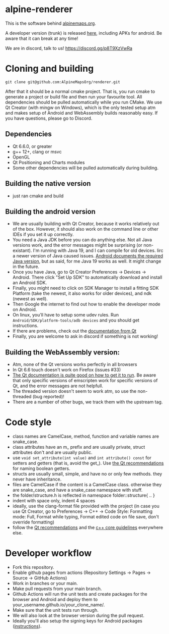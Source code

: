 # alpine-renderer
This is the software behind [alpinemaps.org](https://alpinemaps.org).

A developer version (trunk) is released [here](https://alpinemapsorg.github.io/renderer/), including APKs for android. Be aware that it can break at any time!

We are in discord, talk to us!
https://discord.gg/p8T9XzVwRa

# Cloning and building
`git clone git@github.com:AlpineMapsOrg/renderer.git`

After that it should be a normal cmake project. That is, you run cmake to generate a project or build file and then run your favourite tool. All dependencies should be pulled automatically while you run CMake. 
We use Qt Creator (with mingw on Windows), which is the only tested setup atm and makes setup of Android and WebAssembly builds reasonably easy. If you have questions, please go to Discord.

## Dependencies
* Qt 6.6.0, or greater
* g++ 12+, clang or msvc
* OpenGL
* Qt Positioning and Charts modules
* Some other dependencies will be pulled automatically during building.

## Building the native version
* just ran cmake and build

## Building the android version
* We are usually building with Qt Creator, because it works relatively out of the box. However, it should also work on the command line or other IDEs if you set it up correctly.
* You need a Java JDK before you can do anything else. Not all Java versions work, and the error messages might be surprising (or non-existant). I'm running with Java 19, and I can compile for old devices. Iirc a newer version of Java caused issues. [Android documents the required Java version](https://developer.android.com/build/jdks), but as said, for me Java 19 works as well. It might change in the future.
* Once you have Java, go to Qt Creator Preferences -> Devices -> Android. There click "Set Up SDK" to automatically download and install an Android SDK.
* Finally, you might need to click on SDK Manager to install a fitting SDK Platform (take the newest, it also works for older devices), and ndk (newest as well).
* Then Google the internet to find out how to enable the developer mode on Android.
* On linux, you'll have to setup some udev rules. Run `Android/SDK/platform-tools/adb devices` and you should get instructions.
* If there are problems, check out the [documentation from Qt](https://doc.qt.io/qt-6/android-getting-started.html) 
* Finally, you are welcome to ask in discord if something is not working! 

## Building the WebAssembly version:
* Atm, none of the Qt versions works perfectly in all browsers
* In Qt 6.6 touch doesn't work on Firefox (issues #33)
* [The Qt documentation is quite good on how to get it to run](https://doc-snapshots.qt.io/qt6-dev/wasm.html#installing-emscripten). Be aware that only specific versions of emscripten work for specific versions of Qt, and the error messages are not helpfull.
* The threaded version doesn't seem to work atm, so use the non-threaded (bug reported)!
* There are a number of other bugs, we track them with the upstream tag.

# Code style
* class names are CamelCase, method, function and variable names are snake_case.
* class attributes have an m_ prefix and are usually private, struct attributes don't and are usually public.
* use `void set_attribute(int value)` and `int attribute() const` for setters and getters (that is, avoid the get_). Use [the Qt recommendations](https://wiki.qt.io/API_Design_Principles#Naming_Boolean_Getters,_Setters,_and_Properties) for naming boolean getters.
* structs are usually small, simple, and have no or only few methods. they never have inheritance.
* files are CamelCase if the content is a CamelCase class. otherwise they are snake_case, and have a snake_case namespace with stuff.
* the folder/structure.h is reflected in namespace folder::structure{ .. }
* indent with space only, indent 4 spaces
* ideally, use the clang-format file provided with the project
  (in case you use Qt Creator, go to Preferences -> C++ -> Code Style: Formatting mode: Full, Format while typing, Format edited code on file save, don't override formatting)
* follow the [Qt recommendations](https://wiki.qt.io/API_Design_Principles) and the [c++ core guidelines](https://isocpp.github.io/CppCoreGuidelines/CppCoreGuidelines) everywhere else.

# Developer workflow
* Fork this repository.
* Enable github pages from actions (Repository Settings -> Pages -> Source -> GitHub Actions)
* Work in branches or your main.
* Make pull requests from your main branch.
* Github Actions will run the unit tests and create packages for the browser and Android and deploy them to your_username.github.io/your_clone_name/.
* Make sure that the unit tests run through.
* We will also look at the browser version during the pull request.
* Ideally you'll also setup the signing keys for Android packages ([instructions](https://github.com/AlpineMapsOrg/renderer/blob/main/creating_apk_keys.md)).
